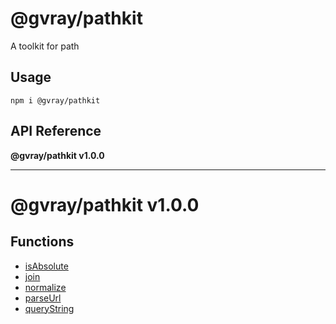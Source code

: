 # @gvray/pathkit

A toolkit for path

## Usage

```shell
npm i @gvray/pathkit
```
<!-- AUTO-API-START -->

## API Reference

**@gvray/pathkit v1.0.0**

***

# @gvray/pathkit v1.0.0

## Functions

- [isAbsolute](docs/functions/isAbsolute.md)
- [join](docs/functions/join.md)
- [normalize](docs/functions/normalize.md)
- [parseUrl](docs/functions/parseUrl.md)
- [queryString](docs/functions/queryString.md)

<!-- AUTO-API-END -->